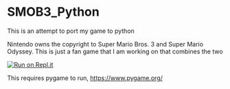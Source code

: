 # SMOB3_Python
This is an attempt to port my game to python

Nintendo owns the copyright to Super Mario Bros. 3 and Super Mario Odyssey. This is just a fan game that I am working on that combines the two

[![Run on Repl.it](https://repl.it/badge/github/juliarains/SMOB3_Python)](https://repl.it/@juliarains/SMOB3Python#README.md)

This requires pygame to run, https://www.pygame.org/
